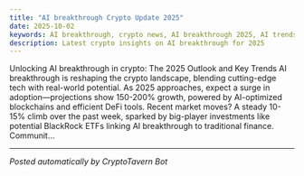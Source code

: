 ```yaml
---
title: "AI breakthrough Crypto Update 2025"
date: 2025-10-02
keywords: AI breakthrough, crypto news, AI breakthrough 2025, AI trends
description: Latest crypto insights on AI breakthrough for 2025
---
```

Unlocking AI breakthrough in crypto: The 2025 Outlook and Key Trends AI breakthrough is reshaping the crypto landscape, blending cutting-edge tech with real-world potential. As 2025 approaches, expect a surge in adoption—projections show 150-200% growth, powered by AI-optimized blockchains and efficient DeFi tools. Recent market moves? A steady 10-15% climb over the past week, sparked by big-player investments like potential BlackRock ETFs linking AI breakthrough to traditional finance. Communit...

<ins class="adsense" data-ad-client="ca-pub-YOUR_ADSENSE_ID" data-ad-slot="YOUR_AD_SLOT" data-ad-format="auto"></ins>
<script>(adsbygoogle = window.adsbygoogle || []).push({});</script>

---
*Posted automatically by CryptoTavern Bot*
